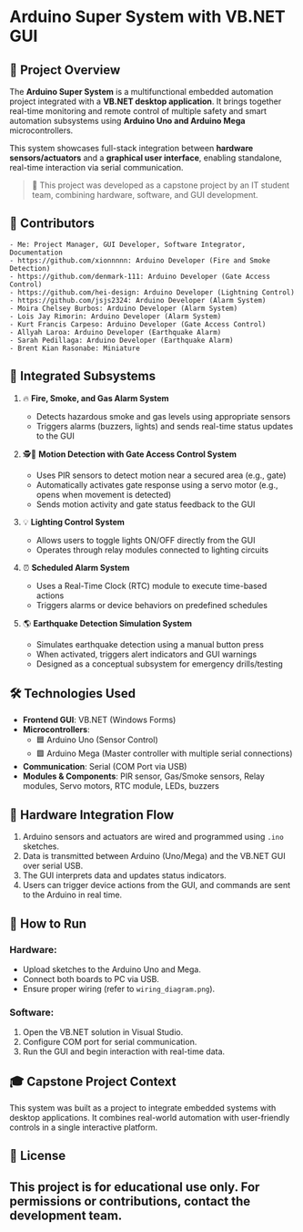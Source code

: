 #  Arduino Super System with VB.NET GUI

## 📌 Project Overview
The **Arduino Super System** is a multifunctional embedded automation project integrated with a **VB.NET desktop application**. It brings together real-time monitoring and remote control of multiple safety and smart automation subsystems using **Arduino Uno and Arduino Mega** microcontrollers.

This system showcases full-stack integration between **hardware sensors/actuators** and a **graphical user interface**, enabling standalone, real-time interaction via serial communication.

> 📝 This project was developed as a capstone project by an IT student team, combining hardware, software, and GUI development.

## 👥 Contributors
```
- Me: Project Manager, GUI Developer, Software Integrator, Documentation
- https://github.com/xionnnnn: Arduino Developer (Fire and Smoke Detection)
- https://github.com/denmark-111: Arduino Developer (Gate Access Control)
- https://github.com/hei-design: Arduino Developer (Lightning Control)
- https://github.com/jsjs2324: Arduino Developer (Alarm System)
- Moira Chelsey Burbos: Arduino Developer (Alarm System)
- Lois Jay Rimorin: Arduino Developer (Alarm System)
- Kurt Francis Carpeso: Arduino Developer (Gate Access Control)
- Allyah Laroa: Arduino Developer (Earthquake Alarm)
- Sarah Pedillaga: Arduino Developer (Earthquake Alarm)
- Brent Kian Rasonabe: Miniature
```

## 🧩 Integrated Subsystems

1. 🔥 **Fire, Smoke, and Gas Alarm System**  
   - Detects hazardous smoke and gas levels using appropriate sensors  
   - Triggers alarms (buzzers, lights) and sends real-time status updates to the GUI

2. 🕵️🚪 **Motion Detection with Gate Access Control System**  
   - Uses PIR sensors to detect motion near a secured area (e.g., gate)  
   - Automatically activates gate response using a servo motor (e.g., opens when movement is detected)  
   - Sends motion activity and gate status feedback to the GUI

3. 💡 **Lighting Control System**  
   - Allows users to toggle lights ON/OFF directly from the GUI  
   - Operates through relay modules connected to lighting circuits

4. ⏰ **Scheduled Alarm System**  
   - Uses a Real-Time Clock (RTC) module to execute time-based actions  
   - Triggers alarms or device behaviors on predefined schedules

5. 🌎 **Earthquake Detection Simulation System**  
   - Simulates earthquake detection using a manual button press  
   - When activated, triggers alert indicators and GUI warnings  
   - Designed as a conceptual subsystem for emergency drills/testing


## 🛠️ Technologies Used
- **Frontend GUI**: VB.NET (Windows Forms)
- **Microcontrollers**: 
  - 🟦 Arduino Uno (Sensor Control)
  - 🟩 Arduino Mega (Master controller with multiple serial connections)
- **Communication**: Serial (COM Port via USB)
- **Modules & Components**: PIR sensor, Gas/Smoke sensors, Relay modules, Servo motors, RTC module, LEDs, buzzers

## 🔌 Hardware Integration Flow
1. Arduino sensors and actuators are wired and programmed using `.ino` sketches.
2. Data is transmitted between Arduino (Uno/Mega) and the VB.NET GUI over serial USB.
3. The GUI interprets data and updates status indicators.
4. Users can trigger device actions from the GUI, and commands are sent to the Arduino in real time.

## 🧪 How to Run
### Hardware:
- Upload sketches to the Arduino Uno and Mega.
- Connect both boards to PC via USB.
- Ensure proper wiring (refer to `wiring_diagram.png`).

### Software:
1. Open the VB.NET solution in Visual Studio.
2. Configure COM port for serial communication.
3. Run the GUI and begin interaction with real-time data.

## 🎓 Capstone Project Context
This system was built as a project to integrate embedded systems with desktop applications. It combines real-world automation with user-friendly controls in a single interactive platform.

## 📜 License
This project is for educational use only. For permissions or contributions, contact the development team.
---
